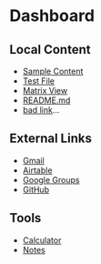 # Dashboard

## Local Content

- [Sample Content](templates/sample_content.html)
- [Test File](test.txt)
- [Matrix View](templates/matrix_view.html)
- [README.md](README.md)
- [bad link](badlink.html)...

## External Links

- [Gmail](https://gmail.com)
- [Airtable](https://airtable.com)
- [Google Groups](https://groups.google.com)
- [GitHub](https://github.com)

## Tools

- [Calculator](calculator.html)
- [Notes](notes.html)

<!-- 
Notes:
- Links with http:// or https:// are automatically detected as external and will open in a new window
- Local file links should include the file extension (e.g., sample.html, test.txt)
- Markdown files (.md) will be rendered as HTML
- HTML files in the templates directory can be referenced directly (e.g., matrix_view.html)
-->
